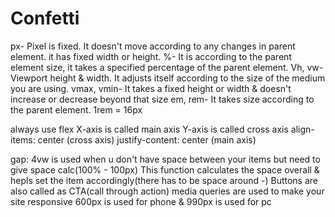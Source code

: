 # Confetti
px- Pixel is fixed. It doesn't move according to any changes in parent element. it has fixed width or height. 
%- It is according to the parent element size, it takes a specified percentage of the parent element.
Vh, vw- Viewport height & width. It adjusts itself according to the size of the medium you are using.
vmax, vmin- It takes a fixed height or width & doesn't increase or decrease beyond that size
em, rem- It takes size according to the parent element. 1rem = 16px

always use flex
X-axis is called main axis
Y-axis is called cross axis
align-items: center (cross axis)
justify-content: center (main axis)

gap: 4vw is used when u don't have space between your items but need to give space
calc(100% - 100px) This function calculates the space overall & hepls set the item accordingly(there has to be space around -)
Buttons are also called as CTA(call through action)
media queries are used to make your site responsive 600px is used for phone & 990px is used for pc

